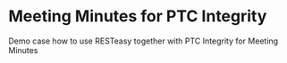 # Meeting Minutes for PTC Integrity
Demo case how to use RESTeasy together with PTC Integrity for Meeting Minutes
